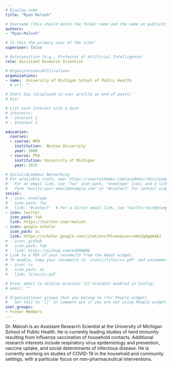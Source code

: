 ```yaml
---
# Display name
title: "Ryan Malosh"

# Username (this should match the folder name and the name on publications)
authors:
- "Ryan-Malosh"

# Is this the primary user of the site?
superuser: false

# Role/position (e.g., Professor of Artificial Intelligence)
role: Assistant Research Scientist

# Organizations/Affiliations
organizations:
- name:  University of Michigan School of Public Health
  # url: ""

# Short bio (displayed in user profile at end of posts)
# bio: 

# List each interest with a dash
# interests:
# - Interest 1
# - Interest 2

education:
  courses:
  - course: MPH
    institution:  Boston University
    year: 2009
  - course: PhD
    institution: University of Michigan
    year: 2015

# Social/Academic Networking
# For available icons, see: https://sourcethemes.com/academic/docs/page-builder/#icons
#   For an email link, use "fas" icon pack, "envelope" icon, and a link in the
#   form "mailto:your-email@example.com" or "#contact" for contact widget.
social:
# - icon: envelope
#   icon_pack: fas
#   link: '#contact'  # For a direct email link, use "mailto:test@example.org".
- icon: twitter
  icon_pack: fab
  link: https://twitter.com/rmalosh
- icon: google-scholar
  icon_pack: ai
  link: https://scholar.google.com/citations?hl=en&user=e9oZqAgAAAAJ
# - icon: github
#   icon_pack: fab
#   link: https://github.com/USERNAME
# Link to a PDF of your resume/CV from the About widget.
# To enable, copy your resume/CV to `static/files/cv.pdf` and uncomment the lines below.
# - icon: cv
#   icon_pack: ai
#   link: files/cv.pdf

# Enter email to display Gravatar (if Gravatar enabled in Config)
# email: ""

# Organizational groups that you belong to (for People widget)
#   Set this to `[]` or comment out if you are not using People widget.
user_groups:
- Former Members
---
```


Dr. Malosh is an Assistant Research Scientist at the University of Michigan School of Public Health. He is currently leading studies of herd immunity resulting from influenza vaccination of household contacts. Additional research interests include respiratory virus epidemiology and prevention, vaccine uptake, and social determinants of infectious disease. He is currently working on studies of COVID-19 in the household and community settings, with a particular focus on non-pharmaceutical interventions.

